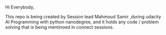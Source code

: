 Hi Everybody,

This repo is being created by Session lead Mahmoud Samir ,during udacity AI Programming with python nanodegree, and it holds any code / problem solving that is being mentinoed in connect sessions.

